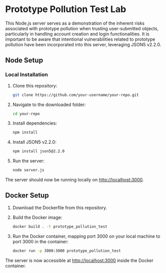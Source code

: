# Prototype Pollution Test Lab

This Node.js server serves as a demonstration of the inherent risks associated with prototype pollution when trusting user-submitted objects, particularly in handling account creation and login functionalities. It is important to be aware that intentional vulnerabilities related to prototype pollution have been incorporated into this server, leveraging JSON5 v2.2.0.

## Node Setup

### Local Installation

1. Clone this repository:
    ```bash
    git clone https://github.com/your-username/your-repo.git
    ```

2. Navigate to the downloaded folder:
    ```bash
    cd your-repo
    ```

3. Install dependencies:
    ```bash
    npm install
    ```

4. Install JSON5 v2.2.0:
    ```bash
    npm install json5@2.2.0
    ```

5. Run the server:
    ```bash
    node server.js
    ```

The server should now be running locally on [http://localhost:3000](http://localhost:3000).

## Docker Setup

1. Download the Dockerfile from this repository.

2. Build the Docker image:
    ```bash
    docker build . -t prototype_pollution_test
    ```

3. Run the Docker container, mapping port 3000 on your local machine to port 3000 in the container:
    ```bash
    docker run -p 3000:3000 prototype_pollution_test
    ```

The server is now accessible at [http://localhost:3000](http://localhost:3000) inside the Docker container.

